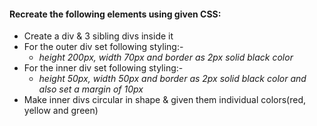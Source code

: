 #### Recreate the following elements using given CSS:
- Create a div & 3 sibling divs inside it
- For the outer div set following styling:-
    - *height 200px, width 70px and border as 2px solid black color*
- For the inner div set following styling:-
    - *height 50px, width 50px and border as 2px solid black color and also set a margin of 10px*
- Make inner divs circular in shape & given them individual colors(red, yellow and green)